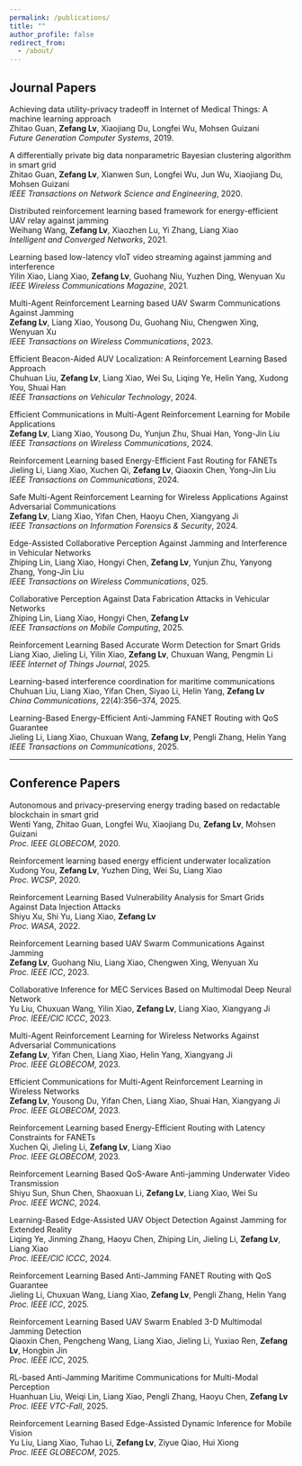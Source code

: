 ```yaml
---
permalink: /publications/
title: ""
author_profile: false
redirect_from:
  - /about/
---
```

## Journal Papers

Achieving data utility-privacy tradeoff in Internet of Medical Things: A machine learning approach\
Zhitao Guan, **Zefang Lv**, Xiaojiang Du, Longfei Wu, Mohsen Guizani\
*Future Generation Computer Systems*, 2019. 

A differentially private big data nonparametric Bayesian clustering algorithm in smart grid\
Zhitao Guan, **Zefang Lv**, Xianwen Sun, Longfei Wu, Jun Wu, Xiaojiang Du, Mohsen Guizani\
*IEEE Transactions on Network Science and Engineering*, 2020. 

Distributed reinforcement learning based framework for energy-efficient UAV relay against jamming\
Weihang Wang, **Zefang Lv**, Xiaozhen Lu, Yi Zhang, Liang Xiao\
*Intelligent and Converged Networks*, 2021. 

Learning based low-latency vIoT video streaming against jamming and interference\
Yilin Xiao, Liang Xiao, **Zefang Lv**, Guohang Niu, Yuzhen Ding, Wenyuan Xu\
*IEEE Wireless Communications Magazine*, 2021. 

Multi-Agent Reinforcement Learning based UAV Swarm Communications Against Jamming\
**Zefang Lv**, Liang Xiao, Yousong Du, Guohang Niu, Chengwen Xing, Wenyuan Xu\
*IEEE Transactions on Wireless Communications*, 2023. 

Efficient Beacon-Aided AUV Localization: A Reinforcement Learning Based Approach\
Chuhuan Liu, **Zefang Lv**, Liang Xiao, Wei Su, Liqing Ye, Helin Yang, Xudong You, Shuai Han\
*IEEE Transactions on Vehicular Technology*, 2024. 

Efficient Communications in Multi-Agent Reinforcement Learning for Mobile Applications\
**Zefang Lv**, Liang Xiao, Yousong Du, Yunjun Zhu, Shuai Han, Yong-Jin Liu\
*IEEE Transactions on Wireless Communications*, 2024. 

Reinforcement Learning based Energy-Efficient Fast Routing for FANETs\
Jieling Li, Liang Xiao, Xuchen Qi, **Zefang Lv**, Qiaoxin Chen, Yong-Jin Liu\
*IEEE Transactions on Communications*, 2024. 

Safe Multi-Agent Reinforcement Learning for Wireless Applications Against Adversarial Communications\
**Zefang Lv**, Liang Xiao, Yifan Chen, Haoyu Chen, Xiangyang Ji\
*IEEE Transactions on Information Forensics & Security*, 2024. 

Edge-Assisted Collaborative Perception Against Jamming and Interference in Vehicular Networks\
Zhiping Lin, Liang Xiao, Hongyi Chen, **Zefang Lv**, Yunjun Zhu, Yanyong Zhang, Yong-Jin Liu\
*IEEE Transactions on Wireless Communications*, 025. 

Collaborative Perception Against Data Fabrication Attacks in Vehicular Networks\
Zhiping Lin, Liang Xiao, Hongyi Chen, **Zefang Lv**\
*IEEE Transactions on Mobile Computing*, 2025. 

Reinforcement Learning Based Accurate Worm Detection for Smart Grids\
Liang Xiao, Jieling Li, Yilin Xiao, **Zefang Lv**, Chuxuan Wang, Pengmin Li\
*IEEE Internet of Things Journal*, 2025. 

Learning-based interference coordination for maritime communications\
Chuhuan Liu, Liang Xiao, Yifan Chen, Siyao Li, Helin Yang, **Zefang Lv**\
*China Communications*, 22(4):356–374, 2025. 

Learning-Based Energy-Efficient Anti-Jamming FANET Routing with QoS Guarantee\
Jieling Li, Liang Xiao, Chuxuan Wang, **Zefang Lv**, Pengli Zhang, Helin Yang\
*IEEE Transactions on Communications*, 2025. 

---

## Conference Papers

Autonomous and privacy-preserving energy trading based on redactable blockchain in smart grid\
Wenti Yang, Zhitao Guan, Longfei Wu, Xiaojiang Du, **Zefang Lv**, Mohsen Guizani\
*Proc. IEEE GLOBECOM*, 2020. 

Reinforcement learning based energy efficient underwater localization\
Xudong You, **Zefang Lv**, Yuzhen Ding, Wei Su, Liang Xiao\
*Proc. WCSP*, 2020. 

Reinforcement Learning Based Vulnerability Analysis for Smart Grids Against Data Injection Attacks\
Shiyu Xu, Shi Yu, Liang Xiao, **Zefang Lv**\
*Proc. WASA*, 2022. 

Reinforcement Learning based UAV Swarm Communications Against Jamming\
**Zefang Lv**, Guohang Niu, Liang Xiao, Chengwen Xing, Wenyuan Xu\
*Proc. IEEE ICC*, 2023. 

Collaborative Inference for MEC Services Based on Multimodal Deep Neural Network\
Yu Liu, Chuxuan Wang, Yilin Xiao, **Zefang Lv**, Liang Xiao, Xiangyang Ji\
*Proc. IEEE/CIC ICCC*, 2023. 

Multi-Agent Reinforcement Learning for Wireless Networks Against Adversarial Communications\
**Zefang Lv**, Yifan Chen, Liang Xiao, Helin Yang, Xiangyang Ji\
*Proc. IEEE GLOBECOM*, 2023. 

Efficient Communications for Multi-Agent Reinforcement Learning in Wireless Networks\
**Zefang Lv**, Yousong Du, Yifan Chen, Liang Xiao, Shuai Han, Xiangyang Ji\
*Proc. IEEE GLOBECOM*, 2023. 

Reinforcement Learning based Energy-Efficient Routing with Latency Constraints for FANETs\
Xuchen Qi, Jieling Li, **Zefang Lv**, Liang Xiao\
*Proc. IEEE GLOBECOM*, 2023. 

Reinforcement Learning Based QoS-Aware Anti-jamming Underwater Video Transmission\
Shiyu Sun, Shun Chen, Shaoxuan Li, **Zefang Lv**, Liang Xiao, Wei Su\
*Proc. IEEE WCNC*, 2024. 

Learning-Based Edge-Assisted UAV Object Detection Against Jamming for Extended Reality\
Liqing Ye, Jinming Zhang, Haoyu Chen, Zhiping Lin, Jieling Li, **Zefang Lv**, Liang Xiao\
*Proc. IEEE/CIC ICCC*, 2024. 

Reinforcement Learning Based Anti-Jamming FANET Routing with QoS Guarantee\
Jieling Li, Chuxuan Wang, Liang Xiao, **Zefang Lv**, Pengli Zhang, Helin Yang\
*Proc. IEEE ICC*, 2025. 

Reinforcement Learning Based UAV Swarm Enabled 3-D Multimodal Jamming Detection\
Qiaoxin Chen, Pengcheng Wang, Liang Xiao, Jieling Li, Yuxiao Ren, **Zefang Lv**, Hongbin Jin\
*Proc. IEEE ICC*, 2025. 

RL-based Anti-Jamming Maritime Communications for Multi-Modal Perception\
Huanhuan Liu, Weiqi Lin, Liang Xiao, Pengli Zhang, Haoyu Chen, **Zefang Lv**\
*Proc. IEEE VTC-Fall*, 2025. 

Reinforcement Learning Based Edge-Assisted Dynamic Inference for Mobile Vision\
Yu Liu, Liang Xiao, Tuhao Li, **Zefang Lv**, Ziyue Qiao, Hui Xiong\
*Proc. IEEE GLOBECOM*, 2025. 
